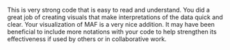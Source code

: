 This is very strong code that is easy to read and understand. You did a great job of creating visuals that make interpretations of the data quick and clear. Your visualization of MAF is a very nice addition. It may have been beneficial to include more notations with your code to help  strengthen its effectiveness if used by others or in collaborative work.